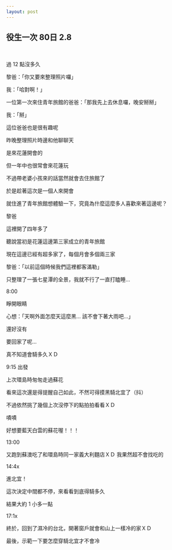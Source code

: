 ```yaml
---
layout: post
---
```


役生一次 80日 2.8
---

<br>

過 12 點沒多久

黎爸：「你又要來整理照片囉」

我：「哈對啊！」

一位第一次來住青年旅館的爸爸：「那我先上去休息囉，晚安掰掰」

我：「掰」

這位爸爸也是很有趣呢

昨晚整理照片時邊和他聊聊天

是來花蓮開會的

但一年中也很常會來花蓮玩

不過帶老婆小孩來的話當然就會去住旅館了

於是趁著這次是一個人來開會

就住進了青年旅館想體驗一下，究竟為什麼這麼多人喜歡來著這邊呢？


黎爸

這裡開了四年多了

聽說當初是花蓮這邊第三家成立的青年旅館

現在這邊已經有超多家了，每個月會多個兩三家

黎爸：「以前這個時候我們這裡都客滿勒」




只整理了一張七星潭的全景，我就不行了一直打瞌睡...



8:00

睜開眼睛

心想：「天啊外面怎麼天這麼黑... 該不會下著大雨吧...」

還好沒有

要回家了呢...

真不知道會騎多久ＸＤ


9:15 出發


上次環島時匆匆走過蘇花

看來這次還是得提醒自己如此，不然可得摸黑騎北宜了（抖）

不過依然挑了幾個上次沒停下的點拍拍看看ＸＤ

嘖嘖

好想要藍天白雲的蘇花喔！！！

13:00

又跑到蘇澳吃了和環島時同一家義大利麵店ＸＤ 我果然超不會找吃的

14:4x

進北宜！

這次決定中間都不停，來看看到底得騎多久

結果大約 1 小多一點



17:1x

終於，回到了濕冷的台北，開著窗戶就會和山上一樣冷的家ＸＤ




最後，示範一下要怎麼穿騎北宜才不會冷


<br>
